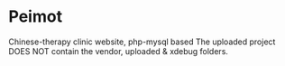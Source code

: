 # Peimot
Chinese-therapy clinic website, php-mysql based
The uploaded project DOES NOT contain the vendor, uploaded & xdebug folders.
